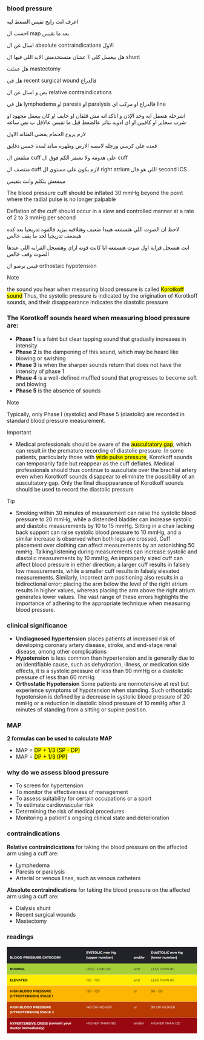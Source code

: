 ### blood pressure
اعرف انت رايح تقيس الضغط ليه 

احسب ال map بعد ما تقيس 

اسال عن ال absolute contraindications الاول 

هل بيغسل كلى ؟ عشان متستخدمش الايد اللي فيها ال shunt

هل عملت mastectomy

هل في recent surgical wound فالدراع 

بص و اسال عن ال  relative contraindications

هل في lymphedema او paresis او paralysis فالدراع او مركب اي line

اشرحله هتعمل ايه وخد الإذن و اتاكد انه مش قلقان او خايف او كان بيعمل مجهود او شرب سجاير او كافيين او اي ادويه بتاثر عالضغط قبل ما تقيس عالاقل ب نص ساعه

لازم يروح الحمام يفضي المثانه الاول

قعده على كرسي ورجله لامسه الارض وظهره ساند لمدة خمس دقايق

متلفش ال cuff على هدومه ولا تشمر الكم فوق ال cuff

منتصف ال cuff لازم يكون على مستوي ال right atrium اللي هو فال second ICS

مينفعش يتكلم وانت بتقيس

The blood pressure cuff should be inflated 30 mmHg beyond the point where the radial pulse is no longer palpable

Deflation of the cuff should occur in a slow and controlled manner at a rate of 2 to 3 mmHg per second

لاحظ ان الصوت اللي هتسمعه هيبدا ضعيف وهتلاقيه بيزيد فالقوه تدريجيا بعد كده هيضعف تدريجيا لحد ما يقف خالص

انت هتسجل قراية اول صوت هتسمعه ايا كانت قوته ازاي وهتسجل القرايه اللي عندها الصوت وقف خالص

قيس برضو ال orthostaic hypotension

> [!NOTE]
> the sound you hear when measuring blood pressure is called <mark>Korotkoff sound</mark>
> Thus, the systolic pressure is indicated by the origination of Korotkoff sounds, and their disappearance indicates the diastolic pressure

### The Korotkoff sounds heard when measuring blood pressure are:
- **Phase 1** is a faint but clear tapping sound that gradually increases in intensity
- **Phase 2** is the dampening of this sound, which may be heard like blowing or swishing
- **Phase 3** is when the sharper sounds return that does not have the intensity of phase 1
- **Phase 4** is a well-defined muffled sound that progresses to become soft and blowing
- **Phase 5** is the absence of sounds

> [!NOTE]
> Typically, only Phase I (systolic) and Phase 5 (diastolic) are recorded in standard blood pressure measurement.

> [!IMPORTANT]
> - Medical professionals should be aware of the <mark>auscultatory gap</mark>, which can result in the premature recording of diastolic pressure. In some patients, particularly those with <mark>wide pulse pressure</mark>, Korotkoff sounds can temporarily fade but reappear as the cuff deflates. Medical professionals should thus continue to auscultate over the brachial artery even when Korotkoff sounds disappear to eliminate the possibility of an auscultatory gap. Only the final disappearance of Korotkoff sounds should be used to record the diastolic pressure

> [!TIP]
> - Smoking within 30 minutes of measurement can raise the systolic blood pressure to 20 mmHg, while a distended bladder can increase systolic and diastolic measurements by 10 to 15 mmHg. Sitting in a chair lacking back support can raise systolic blood pressure to 10 mmHg, and a similar increase is observed when both legs are crossed, Cuff placement over clothing can affect measurements by an astonishing 50 mmHg. Talking/listening during measurements can increase systolic and diastolic measurements by 10 mmHg, An improperly sized cuff can affect blood pressure in either direction; a larger cuff results in falsely low measurements, while a smaller cuff results in falsely elevated measurements. Similarly, incorrect arm positioning also results in a bidirectional error; placing the arm below the level of the right atrium results in higher values, whereas placing the arm above the right atrium generates lower values. The vast range of these errors highlights the importance of adhering to the appropriate technique when measuring blood pressure.

### clinical significance
- **Undiagnosed hypertension** places patients at increased risk of developing coronary artery disease, stroke, and end-stage renal disease, among other complications
- **Hypotension** is less common than hypertension and is generally due to an identifiable cause, such as dehydration, illness, or medication side effects, it is a systolic pressure of less than 90 mmHg or a diastolic pressure of less than 60 mmHg
- **Orthostatic Hypotension** Some patients are normotensive at rest but experience symptoms of hypotension when standing. Such orthostatic hypotension is defined by a decrease in systolic blood pressure of 20 mmHg or a reduction in diastolic blood pressure of 10 mmHg after 3 minutes of standing from a sitting or supine position.

### MAP

**2 formulas can be used to calculate MAP**

- MAP = <mark>DP + 1/3 (SP - DP)</mark>
- MAP = <mark>DP + 1/3 (PP)</mark>

### why do we assess blood pressure
- To screen for hypertension
- To monitor the effectiveness of management
- To assess suitability for certain occupations or a sport 
- To estimate cardiovascular risk
- Determining the risk of medical procedures
- Monitoring a patient's ongoing clinical state and deterioration

### contraindications
**Relative contraindications** for taking the blood pressure on the affected arm using a cuff are:
- Lymphedema
- Paresis or paralysis
- Arterial or venous lines, such as venous catheters

**Absolute contraindications** for taking the blood pressure on the affected arm using a cuff are:
- Dialysis shunt
- Recent surgical wounds
- Mastectomy

### readings

![](./HTNStages.png)